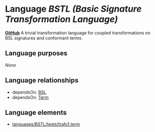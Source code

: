 # Language _BSTL (Basic Signature Transformation Language)_
**[GitHub](https://github.com/softlang/yas/blob/master/BSTL)**
A trivial transformation language for coupled transformations on BSL signatures and conformant terms.

## Language purposes
_None_

## Language relationships
* dependsOn: [BSL](http://softlang.github.io/yas/languages/BSL.html)
* dependsOn: [Term](http://softlang.github.io/yas/languages/Term.html)

## Language elements
* [languages/BSTL/tests/trafo1.term](../../languages/BSTL/tests/trafo1.term)
